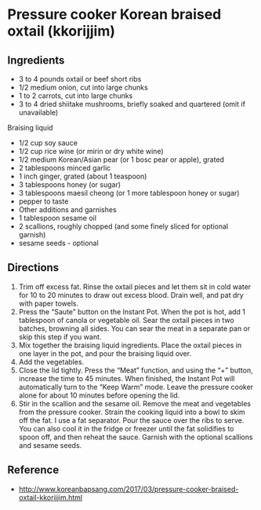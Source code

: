 # Pressure cooker Korean braised oxtail (kkorijjim)

## Ingredients
* 3 to 4 pounds oxtail or beef short ribs
* 1/2 medium onion, cut into large chunks
* 1 to 2 carrots, cut into large chunks
* 3 to 4 dried shiitake mushrooms, briefly soaked and quartered (omit if unavailable)

Braising liquid
* 1/2 cup soy sauce
* 1/2 cup rice wine (or mirin or dry white wine)
* 1/2 medium Korean/Asian pear (or 1 bosc pear or apple), grated
* 2 tablespoons minced garlic
* 1 inch ginger, grated (about 1 teaspoon)
* 3 tablespoons honey (or sugar)
* 3 tablespoons maesil cheong (or 1 more tablespoon honey or sugar)
* pepper to taste
* Other additions and garnishes
* 1 tablespoon sesame oil
* 2 scallions, roughly chopped (and some finely sliced for optional garnish)
* sesame seeds - optional

## Directions
1. Trim off excess fat. Rinse the oxtail pieces and let them sit in cold water for 10 to 20 minutes to draw out excess blood. Drain well, and pat dry with paper towels.
2. Press the “Saute” button on the Instant Pot. When the pot is hot, add 1 tablespoon of canola or vegetable oil. Sear the oxtail pieces in two batches, browning all sides. You can sear the meat in a separate pan or skip this step if you want.
3. Mix together the braising liquid ingredients. Place the oxtail pieces in one layer in the pot, and pour the braising liquid over.
4. Add the vegetables.
5. Close the lid tightly. Press the “Meat” function, and using the “+” button, increase the time to 45 minutes. When finished, the Instant Pot will automatically turn to the “Keep Warm” mode. Leave the pressure cooker alone for about 10 minutes before opening the lid.
6. Stir in the scallion and the sesame oil. Remove the meat and vegetables from the pressure cooker. Strain the cooking liquid into a bowl to skim off the fat. I use a fat separator. Pour the sauce over the ribs to serve. You can also cool it in the fridge or freezer until the fat solidifies to spoon off, and then reheat the sauce. Garnish with the optional scallions and sesame seeds.

## Reference
* <http://www.koreanbapsang.com/2017/03/pressure-cooker-braised-oxtail-kkorijjim.html>
